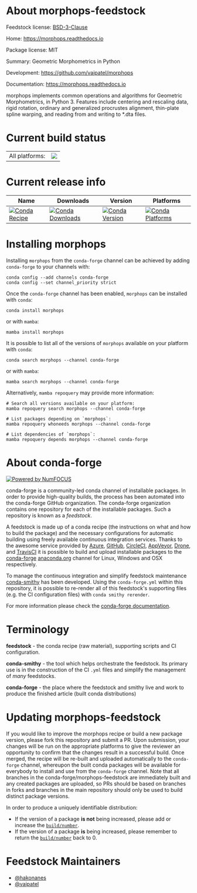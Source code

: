 About morphops-feedstock
========================

Feedstock license: [BSD-3-Clause](https://github.com/conda-forge/morphops-feedstock/blob/main/LICENSE.txt)

Home: https://morphops.readthedocs.io

Package license: MIT

Summary: Geometric Morphometrics in Python

Development: https://github.com/vaipatel/morphops

Documentation: https://morphops.readthedocs.io

morphops implements common operations and algorithms for Geometric
Morphometrics, in Python 3. Features include centering and rescaling data,
rigid rotation, ordinary and generalized procrustes alignment, thin-plate
spline warping, and reading from and writing to *.dta files.


Current build status
====================


<table><tr><td>All platforms:</td>
    <td>
      <a href="https://dev.azure.com/conda-forge/feedstock-builds/_build/latest?definitionId=14147&branchName=main">
        <img src="https://dev.azure.com/conda-forge/feedstock-builds/_apis/build/status/morphops-feedstock?branchName=main">
      </a>
    </td>
  </tr>
</table>

Current release info
====================

| Name | Downloads | Version | Platforms |
| --- | --- | --- | --- |
| [![Conda Recipe](https://img.shields.io/badge/recipe-morphops-green.svg)](https://anaconda.org/conda-forge/morphops) | [![Conda Downloads](https://img.shields.io/conda/dn/conda-forge/morphops.svg)](https://anaconda.org/conda-forge/morphops) | [![Conda Version](https://img.shields.io/conda/vn/conda-forge/morphops.svg)](https://anaconda.org/conda-forge/morphops) | [![Conda Platforms](https://img.shields.io/conda/pn/conda-forge/morphops.svg)](https://anaconda.org/conda-forge/morphops) |

Installing morphops
===================

Installing `morphops` from the `conda-forge` channel can be achieved by adding `conda-forge` to your channels with:

```
conda config --add channels conda-forge
conda config --set channel_priority strict
```

Once the `conda-forge` channel has been enabled, `morphops` can be installed with `conda`:

```
conda install morphops
```

or with `mamba`:

```
mamba install morphops
```

It is possible to list all of the versions of `morphops` available on your platform with `conda`:

```
conda search morphops --channel conda-forge
```

or with `mamba`:

```
mamba search morphops --channel conda-forge
```

Alternatively, `mamba repoquery` may provide more information:

```
# Search all versions available on your platform:
mamba repoquery search morphops --channel conda-forge

# List packages depending on `morphops`:
mamba repoquery whoneeds morphops --channel conda-forge

# List dependencies of `morphops`:
mamba repoquery depends morphops --channel conda-forge
```


About conda-forge
=================

[![Powered by
NumFOCUS](https://img.shields.io/badge/powered%20by-NumFOCUS-orange.svg?style=flat&colorA=E1523D&colorB=007D8A)](https://numfocus.org)

conda-forge is a community-led conda channel of installable packages.
In order to provide high-quality builds, the process has been automated into the
conda-forge GitHub organization. The conda-forge organization contains one repository
for each of the installable packages. Such a repository is known as a *feedstock*.

A feedstock is made up of a conda recipe (the instructions on what and how to build
the package) and the necessary configurations for automatic building using freely
available continuous integration services. Thanks to the awesome service provided by
[Azure](https://azure.microsoft.com/en-us/services/devops/), [GitHub](https://github.com/),
[CircleCI](https://circleci.com/), [AppVeyor](https://www.appveyor.com/),
[Drone](https://cloud.drone.io/welcome), and [TravisCI](https://travis-ci.com/)
it is possible to build and upload installable packages to the
[conda-forge](https://anaconda.org/conda-forge) [anaconda.org](https://anaconda.org/)
channel for Linux, Windows and OSX respectively.

To manage the continuous integration and simplify feedstock maintenance
[conda-smithy](https://github.com/conda-forge/conda-smithy) has been developed.
Using the ``conda-forge.yml`` within this repository, it is possible to re-render all of
this feedstock's supporting files (e.g. the CI configuration files) with ``conda smithy rerender``.

For more information please check the [conda-forge documentation](https://conda-forge.org/docs/).

Terminology
===========

**feedstock** - the conda recipe (raw material), supporting scripts and CI configuration.

**conda-smithy** - the tool which helps orchestrate the feedstock.
                   Its primary use is in the construction of the CI ``.yml`` files
                   and simplify the management of *many* feedstocks.

**conda-forge** - the place where the feedstock and smithy live and work to
                  produce the finished article (built conda distributions)


Updating morphops-feedstock
===========================

If you would like to improve the morphops recipe or build a new
package version, please fork this repository and submit a PR. Upon submission,
your changes will be run on the appropriate platforms to give the reviewer an
opportunity to confirm that the changes result in a successful build. Once
merged, the recipe will be re-built and uploaded automatically to the
`conda-forge` channel, whereupon the built conda packages will be available for
everybody to install and use from the `conda-forge` channel.
Note that all branches in the conda-forge/morphops-feedstock are
immediately built and any created packages are uploaded, so PRs should be based
on branches in forks and branches in the main repository should only be used to
build distinct package versions.

In order to produce a uniquely identifiable distribution:
 * If the version of a package **is not** being increased, please add or increase
   the [``build/number``](https://docs.conda.io/projects/conda-build/en/latest/resources/define-metadata.html#build-number-and-string).
 * If the version of a package **is** being increased, please remember to return
   the [``build/number``](https://docs.conda.io/projects/conda-build/en/latest/resources/define-metadata.html#build-number-and-string)
   back to 0.

Feedstock Maintainers
=====================

* [@hakonanes](https://github.com/hakonanes/)
* [@vaipatel](https://github.com/vaipatel/)

